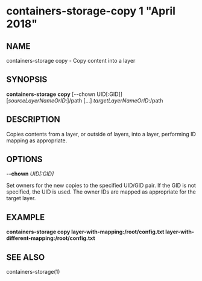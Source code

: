 # containers-storage-copy 1 "April 2018"

## NAME
containers-storage copy - Copy content into a layer

## SYNOPSIS
**containers-storage** **copy** [--chown UID[:GID]] [*sourceLayerNameOrID*:]/path [...] *targetLayerNameOrID*:/path

## DESCRIPTION
Copies contents from a layer, or outside of layers, into a layer, performing ID mapping as appropriate.

## OPTIONS
**--chown** *UID[:GID]*

Set owners for the new copies to the specified UID/GID pair.  If the GID is not
specified, the UID is used.  The owner IDs are mapped as appropriate for the
target layer.

## EXAMPLE
**containers-storage copy layer-with-mapping:/root/config.txt layer-with-different-mapping:/root/config.txt**

## SEE ALSO
containers-storage(1)
